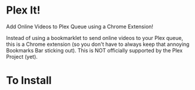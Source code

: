 Plex It!
======

Add Online Videos to Plex Queue using a Chrome Extension!

Instead of using a bookmarklet to send online videos to your Plex queue, this is a Chrome extension (so you don't have to always keep that annoying Bookmarks Bar sticking out).
This is NOT officially supported by the Plex Project (yet).

To Install
======
